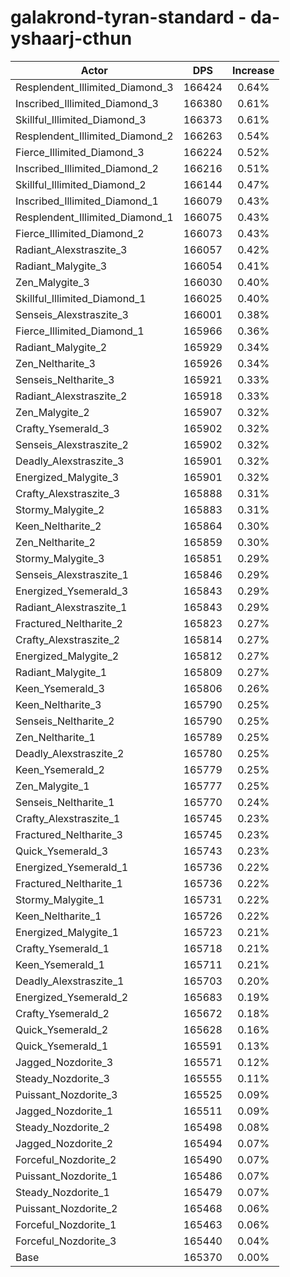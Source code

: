 # galakrond-tyran-standard - da-yshaarj-cthun
| Actor | DPS | Increase |
|---|:---:|:---:|
|Resplendent_Illimited_Diamond_3|166424|0.64%|
|Inscribed_Illimited_Diamond_3|166380|0.61%|
|Skillful_Illimited_Diamond_3|166373|0.61%|
|Resplendent_Illimited_Diamond_2|166263|0.54%|
|Fierce_Illimited_Diamond_3|166224|0.52%|
|Inscribed_Illimited_Diamond_2|166216|0.51%|
|Skillful_Illimited_Diamond_2|166144|0.47%|
|Inscribed_Illimited_Diamond_1|166079|0.43%|
|Resplendent_Illimited_Diamond_1|166075|0.43%|
|Fierce_Illimited_Diamond_2|166073|0.43%|
|Radiant_Alexstraszite_3|166057|0.42%|
|Radiant_Malygite_3|166054|0.41%|
|Zen_Malygite_3|166030|0.40%|
|Skillful_Illimited_Diamond_1|166025|0.40%|
|Senseis_Alexstraszite_3|166001|0.38%|
|Fierce_Illimited_Diamond_1|165966|0.36%|
|Radiant_Malygite_2|165929|0.34%|
|Zen_Neltharite_3|165926|0.34%|
|Senseis_Neltharite_3|165921|0.33%|
|Radiant_Alexstraszite_2|165918|0.33%|
|Zen_Malygite_2|165907|0.32%|
|Crafty_Ysemerald_3|165902|0.32%|
|Senseis_Alexstraszite_2|165902|0.32%|
|Deadly_Alexstraszite_3|165901|0.32%|
|Energized_Malygite_3|165901|0.32%|
|Crafty_Alexstraszite_3|165888|0.31%|
|Stormy_Malygite_2|165883|0.31%|
|Keen_Neltharite_2|165864|0.30%|
|Zen_Neltharite_2|165859|0.30%|
|Stormy_Malygite_3|165851|0.29%|
|Senseis_Alexstraszite_1|165846|0.29%|
|Energized_Ysemerald_3|165843|0.29%|
|Radiant_Alexstraszite_1|165843|0.29%|
|Fractured_Neltharite_2|165823|0.27%|
|Crafty_Alexstraszite_2|165814|0.27%|
|Energized_Malygite_2|165812|0.27%|
|Radiant_Malygite_1|165809|0.27%|
|Keen_Ysemerald_3|165806|0.26%|
|Keen_Neltharite_3|165790|0.25%|
|Senseis_Neltharite_2|165790|0.25%|
|Zen_Neltharite_1|165789|0.25%|
|Deadly_Alexstraszite_2|165780|0.25%|
|Keen_Ysemerald_2|165779|0.25%|
|Zen_Malygite_1|165777|0.25%|
|Senseis_Neltharite_1|165770|0.24%|
|Crafty_Alexstraszite_1|165745|0.23%|
|Fractured_Neltharite_3|165745|0.23%|
|Quick_Ysemerald_3|165743|0.23%|
|Energized_Ysemerald_1|165736|0.22%|
|Fractured_Neltharite_1|165736|0.22%|
|Stormy_Malygite_1|165731|0.22%|
|Keen_Neltharite_1|165726|0.22%|
|Energized_Malygite_1|165723|0.21%|
|Crafty_Ysemerald_1|165718|0.21%|
|Keen_Ysemerald_1|165711|0.21%|
|Deadly_Alexstraszite_1|165703|0.20%|
|Energized_Ysemerald_2|165683|0.19%|
|Crafty_Ysemerald_2|165672|0.18%|
|Quick_Ysemerald_2|165628|0.16%|
|Quick_Ysemerald_1|165591|0.13%|
|Jagged_Nozdorite_3|165571|0.12%|
|Steady_Nozdorite_3|165555|0.11%|
|Puissant_Nozdorite_3|165525|0.09%|
|Jagged_Nozdorite_1|165511|0.09%|
|Steady_Nozdorite_2|165498|0.08%|
|Jagged_Nozdorite_2|165494|0.07%|
|Forceful_Nozdorite_2|165490|0.07%|
|Puissant_Nozdorite_1|165486|0.07%|
|Steady_Nozdorite_1|165479|0.07%|
|Puissant_Nozdorite_2|165468|0.06%|
|Forceful_Nozdorite_1|165463|0.06%|
|Forceful_Nozdorite_3|165440|0.04%|
|Base|165370|0.00%|
